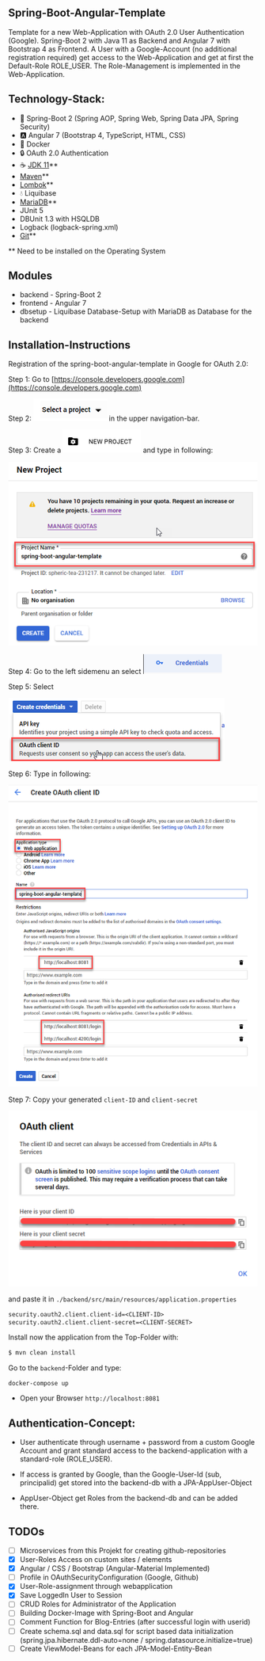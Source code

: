 Spring-Boot-Angular-Template
----------------------------
Template for a new Web-Application with OAuth 2.0 User Authentication (Google). Spring-Boot 2 with
Java 11 as Backend and Angular 7 with Bootstrap 4 as Frontend. A User with a Google-Account
(no additional registration required) get access to the Web-Application and get at first the
Default-Role ROLE_USER. The Role-Management is implemented in the Web-Application.

Technology-Stack:
-----------------
* :leaves: Spring-Boot 2 (Spring AOP, Spring Web, Spring Data JPA, Spring Security)
* :a: Angular 7 (Bootstrap 4, TypeScript, HTML, CSS)
* :whale: Docker
* :lock: OAuth 2.0 Authentication
* :coffee: [JDK 11](https://www.oracle.com/technetwork/java/javase/downloads/jdk11-downloads-5066655.html)**
* [Maven](https://maven.apache.org/download.cgi)**
* [Lombok](https://projectlombok.org/download)**
* :droplet: Liquibase
* [MariaDB](https://mariadb.org/download/)**
* JUnit 5
* DBUnit 1.3 with HSQLDB
* Logback (logback-spring.xml)
* [Git](https://git-scm.com/downloads)**

** Need to be installed on the Operating System

Modules
-------
* backend - Spring-Boot 2
* frontend - Angular 7
* dbsetup - Liquibase Database-Setup with MariaDB as Database for the backend

Installation-Instructions
-------------------------
Registration of the spring-boot-angular-template in Google for OAuth 2.0:

Step 1: Go to [https://console.developers.google.com](https://console.developers.google.com)

Step 2: ![select a project](./backend/src/main/resources/images/select-a-project.png) in the upper navigation-bar.

Step 3: Create a ![new project](./backend/src/main/resources/images/new-project.png) and type in following:

![new project dialog](./backend/src/main/resources/images/new-project-dialog.png)

Step 4: Go to the left sidemenu an select ![credentials](./backend/src/main/resources/images/credentials.png)

Step 5: Select

![create credentials](./backend/src/main/resources/images/create-credentials.png)

Step 6: Type in following:

![create oauth client id](./backend/src/main/resources/images/create-oauth-client-id.png)

Step 7: Copy your generated `client-ID` and `client-secret`

![oauth client](./backend/src/main/resources/images/oauth-client.png)

and paste it in `./backend/src/main/resources/application.properties`

```
security.oauth2.client.client-id=<CLIENT-ID>
security.oauth2.client.client-secret=<CLIENT-SECRET>
```

Install now the application from the Top-Folder with:

```bash
$ mvn clean install
```

Go to the `backend`-Folder and type:

```
docker-compose up
```

* Open your Browser `http://localhost:8081`

Authentication-Concept:
-----------------------
* User authenticate through username + password from a custom Google
Account and grant standard access to the backend-application with a
standard-role (ROLE_USER).

* If access is granted by Google, than the Google-User-Id (sub,
principalid) get stored into the backend-db with a
JPA-AppUser-Object

* AppUser-Object get Roles from the backend-db and can be added
there.

TODOs
-----
- [ ] Microservices from this Projekt for creating github-repositories
- [x] User-Roles Access on custom sites / elements
- [x] Angular / CSS / Bootstrap (Angular-Material Implemented)
- [ ] Profile in OAuthSecurityConfiguration (Google, Github)
- [x] User-Role-assignment through webapplication
- [x] Save LoggedIn User to Session
- [ ] CRUD Roles for Administrator of the Application
- [ ] Building Docker-Image with Spring-Boot and Angular
- [ ] Comment Function for Blog-Entries (after successful login with userid)
- [ ] Create schema.sql and data.sql for script based data initialization
(spring.jpa.hibernate.ddl-auto=none / spring.datasource.initialize=true)
- [ ] Create ViewModel-Beans for each JPA-Model-Entity-Bean